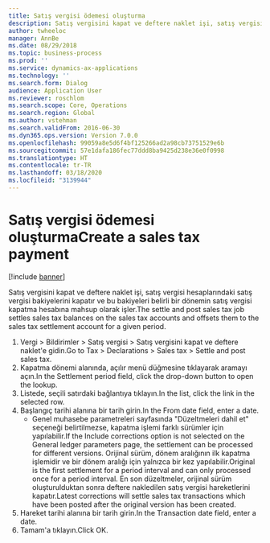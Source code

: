 ```yaml
---
title: Satış vergisi ödemesi oluşturma
description: Satış vergisini kapat ve deftere naklet işi, satış vergisi hesaplarındaki satış vergisi bakiyelerini kapatır ve bu bakiyeleri belirli bir dönemin satış vergisi kapatma hesabına mahsup olarak işler.
author: twheeloc
manager: AnnBe
ms.date: 08/29/2018
ms.topic: business-process
ms.prod: ''
ms.service: dynamics-ax-applications
ms.technology: ''
ms.search.form: Dialog
audience: Application User
ms.reviewer: roschlom
ms.search.scope: Core, Operations
ms.search.region: Global
ms.author: vstehman
ms.search.validFrom: 2016-06-30
ms.dyn365.ops.version: Version 7.0.0
ms.openlocfilehash: 99059a8e5d6f4bf125266ad2a98cb73751529e6b
ms.sourcegitcommit: 57e1dafa186fec77ddd8ba9425d238e36e0f0998
ms.translationtype: HT
ms.contentlocale: tr-TR
ms.lasthandoff: 03/18/2020
ms.locfileid: "3139944"
---
```

# <a name="create-a-sales-tax-payment"></a><span data-ttu-id="8dfe7-103">Satış vergisi ödemesi oluşturma</span><span class="sxs-lookup"><span data-stu-id="8dfe7-103">Create a sales tax payment</span></span>

[!include [banner](../../includes/banner.md)]

<span data-ttu-id="8dfe7-104">Satış vergisini kapat ve deftere naklet işi, satış vergisi hesaplarındaki satış vergisi bakiyelerini kapatır ve bu bakiyeleri belirli bir dönemin satış vergisi kapatma hesabına mahsup olarak işler.</span><span class="sxs-lookup"><span data-stu-id="8dfe7-104">The settle and post sales tax job settles sales tax balances on the sales tax accounts and offsets them to the sales tax settlement account for a given period.</span></span>

1. <span data-ttu-id="8dfe7-105">Vergi > Bildirimler > Satış vergisi > Satış vergisini kapat ve deftere naklet'e gidin.</span><span class="sxs-lookup"><span data-stu-id="8dfe7-105">Go to Tax > Declarations > Sales tax > Settle and post sales tax.</span></span>
2. <span data-ttu-id="8dfe7-106">Kapatma dönemi alanında, açılır menü düğmesine tıklayarak aramayı açın.</span><span class="sxs-lookup"><span data-stu-id="8dfe7-106">In the Settlement period field, click the drop-down button to open the lookup.</span></span>
3. <span data-ttu-id="8dfe7-107">Listede, seçili satırdaki bağlantıya tıklayın.</span><span class="sxs-lookup"><span data-stu-id="8dfe7-107">In the list, click the link in the selected row.</span></span>
4. <span data-ttu-id="8dfe7-108">Başlangıç tarihi alanına bir tarih girin.</span><span class="sxs-lookup"><span data-stu-id="8dfe7-108">In the From date field, enter a date.</span></span>
    * <span data-ttu-id="8dfe7-109">Genel muhasebe parametreleri sayfasında "Düzeltmeleri dahil et" seçeneği belirtilmezse, kapatma işlemi farklı sürümler için yapılabilir.</span><span class="sxs-lookup"><span data-stu-id="8dfe7-109">If the Include corrections option is not selected on the General ledger parameters page, the settlement can be processed for different versions.</span></span> <span data-ttu-id="8dfe7-110">Orijinal sürüm, dönem aralığının ilk kapatma işlemidir ve bir dönem aralığı için yalnızca bir kez yapılabilir.</span><span class="sxs-lookup"><span data-stu-id="8dfe7-110">Original is the first settlement for a period interval and can only processed once for a period interval.</span></span> <span data-ttu-id="8dfe7-111">En son düzeltmeler, orijinal sürüm oluşturulduktan sonra deftere nakledilen satış vergisi hareketlerini kapatır.</span><span class="sxs-lookup"><span data-stu-id="8dfe7-111">Latest corrections will settle sales tax transactions which have been posted after the original version has been created.</span></span>   
5. <span data-ttu-id="8dfe7-112">Hareket tarihi alanına bir tarih girin.</span><span class="sxs-lookup"><span data-stu-id="8dfe7-112">In the Transaction date field, enter a date.</span></span>
6. <span data-ttu-id="8dfe7-113">Tamam'a tıklayın.</span><span class="sxs-lookup"><span data-stu-id="8dfe7-113">Click OK.</span></span>

